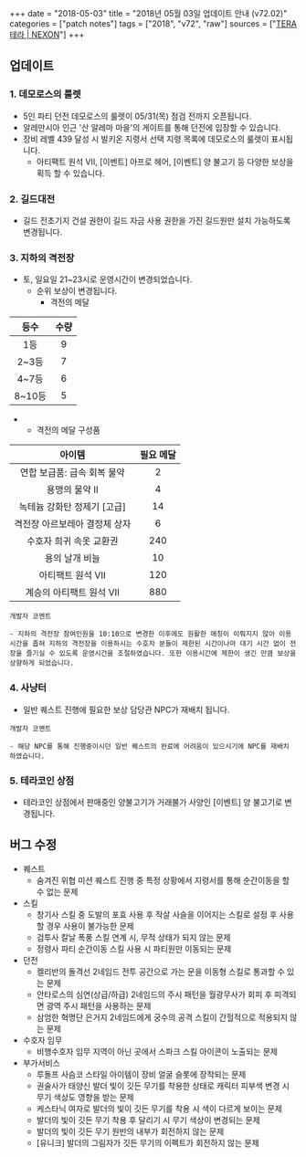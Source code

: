 +++
date = "2018-05-03"
title = "2018년 05월 03일 업데이트 안내 (v72.02)"
categories = ["patch notes"]
tags = ["2018", "v72", "raw"]
sources = ["[TERA 테라 | NEXON](http://tera.nexon.com/news/update/view.aspx?n4articlesn=331)"]
+++

## 업데이트

### **1.** 데모로스의 룰렛
- 5인 파티 던전 데모로스의 룰렛이 05/31(목) 점검 전까지 오픈됩니다.
- 알레만시아 인근 '산 알레마 마을'의 게이트를 통해 던전에 입장할 수 있습니다.
- 장비 레벨 439 달성 시 발키온 지령서 선택 지령 목록에 데모로스의 룰렛이 표시됩니다.
  - 아티팩트 원석 VII, [이벤트] 아프로 헤어, [이벤트] 양 불고기 등 다양한 보상을 획득 할 수 있습니다.

### **2.** 길드대전
- 길드 전초기지 건설 권한이 길드 자금 사용 권한을 가진 길드원만 설치 가능하도록 변경됩니다.

### **3.** 지하의 격전장
- 토, 일요일 21~23시로 운영시간이 변경되었습니다.
  - 순위 보상이 변경됩니다.
    - 격전의 메달

| 등수 | 수량 |
| :-: | :-: |
| 1등 | 9 |
| 2~3등 | 7 |
| 4~7등 | 6 |
| 8~10등 | 5 |

- 
  - 격전의 메달 구성품

| 아이템 | 필요 메달 |
| :-: | :-: |
| 연합 보급품: 급속 회복 물약 | 2 |
| 용맹의 물약 II | 4 |
| 녹테늄 강화탄 정제기 [고급] | 14 |
| 격전장 아르보레아 결정체 상자 | 6 |
| 수호자 희귀 속옷 교환권 | 240 |
| 용의 날개 비늘 | 10 |
| 아티팩트 원석 VII | 120 |
| 계승의 아티팩트 원석 VII | 880 |

```
개발자 코멘트

- 지하의 격전장 참여인원을 10:10으로 변경한 이후에도 원활한 매칭이 이뤄지지 않아 이용시간을 좁혀 지하의 격전장을 이용하시는 수호자 분들이 제한된 시간이나마 대기 시간 없이 전장을 즐기실 수 있도록 운영시간을 조절하였습니다. 또한 이용시간에 제한이 생긴 만큼 보상을 상향하게 되었습니다.
```

### **4.** 사냥터
- 일반 퀘스트 진행에 필요한 보상 담당관 NPC가 재배치 됩니다.

```
개발자 코멘트

- 해당 NPC를 통해 진행중이시던 일반 퀘스트의 완료에 어려움이 있으시기에 NPC를 재배치 하였습니다.
```

### **5.** 테라코인 상점
- 테라코인 상점에서 판매중인 양불고기가 거래불가 사양인 [이벤트] 양 불고기로 변경됩니다.

## 버그 수정

- 퀘스트
  - 숨겨진 위협 미션 퀘스트 진행 중 특정 상황에서 지령서를 통해 순간이동을 할 수 없는 문제
- 스킬
  - 창기사 스킬 중 도발의 포효 사용 후 작살 사슬을 이어지는 스킬로 설정 후 사용할 경우 사용이 불가능한 문제
  - 검투사 칼날 폭풍 스킬 연계 시, 무적 상태가 되지 않는 문제
  - 정령사 파티 순간이동 스킬 사용 시 파티원만 이동되는 문제
- 던전
  - 켈리반의 돌격선 2네임드 전투 공간으로 가는 문을 이동형 스킬로 통과할 수 있는 문제
  - 안타로스의 심연(상급/하급) 2네임드의 주시 패턴을 월광무사가 회피 후 피격되면 광역 주시 패턴을 사용하는 문제
  - 삼엄한 혁명단 은거지 2네임드에게 궁수의 공격 스킬이 간헐적으로 적용되지 않는 문제
- 수호자 임무
  - 비행수호자 임무 지역이 아닌 곳에서 스파크 스킬 아이콘이 노출되는 문제
- 부가서비스
  - 루돌프 사슴코 스타일 아이템이 장비 얼굴 슬롯에 장착되는 문제
  - 권술사가 태양신 발더 빛이 깃든 무기를 착용한 상태로 캐릭터 피부색 변경 시 무기 색상도 영향을 받는 문제
  - 케스타닉 여자로 발더의 빛이 깃든 무기를 착용 시 색이 다르게 보이는 문제
  - 발더의 빛이 깃든 무기 착용 후 달리기 시 무기 색상이 변경되는 문제
  - 발더의 빛이 깃든 무기 원반의 내부가 회전하지 않는 문제
  - [유니크] 발더의 그림자가 깃든 무기의 이펙트가 회전하지 않는 문제
